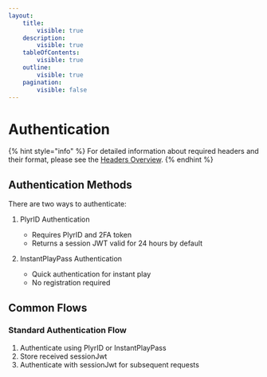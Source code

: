 ```yaml
---
layout:
    title:
        visible: true
    description:
        visible: true
    tableOfContents:
        visible: true
    outline:
        visible: true
    pagination:
        visible: false
---
```


# Authentication

{% hint style="info" %} For detailed information about required headers and their format, please see the [Headers Overview](/api-documentation/overview/headers.md). {% endhint %}

## Authentication Methods

There are two ways to authenticate:

1. PlyrID Authentication

    - Requires PlyrID and 2FA token
    - Returns a session JWT valid for 24 hours by default

2. InstantPlayPass Authentication
    - Quick authentication for instant play
    - No registration required

## Common Flows

### Standard Authentication Flow

1. Authenticate using PlyrID or InstantPlayPass
2. Store received sessionJwt
3. Authenticate with sessionJwt for subsequent requests
